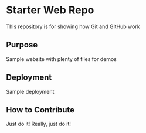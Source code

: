 # Starter Web Repo

This repository is for showing how Git and GitHub work

## Purpose

Sample website with plenty of files for demos

## Deployment

Sample deployment

## How to Contribute

Just do it!  Really, just do it!